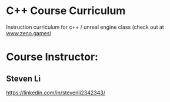 # C++ Course Curriculum

Instruction curriculum for c++ / unreal engine class (check out at www.zeno.games)

# Course Instructor: 
## Steven Li
https://linkedin.com/in/stevenli2342343/


